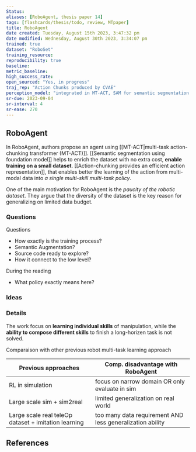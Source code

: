 ```yaml
---
Status:
aliases: [RoboAgent, thesis paper 14]
tags: [flashcards/thesis/todo, review, MTpaper]
title: RoboAgent
date created: Tuesday, August 15th 2023, 3:47:32 pm
date modified: Wednesday, August 30th 2023, 3:34:07 pm
trained: true
dataset: "RoboSet"
training_resource: 
reproducibility: true
baseline: 
metric_baseline: 
high_success_rate: 
open_sourced: "Yes, in progress"
traj_rep: "Action Chunks produced by CVAE"
perception_model: "integrated in MT-ACT, SAM for semantic segmentation and inpainting"
sr-due: 2023-09-04
sr-interval: 4
sr-ease: 270
---
```


## RoboAgent

In RoboAgent, authors propose an agent using [[MT-ACT|multi-task action-chunking transformer (MT-ACT)]]. [[Semantic segmentation using foundation model]] helps to enrich the dataset with no extra cost, **enable training on a small dataset**. [[Action-chunking provides an efficient action representation]], that enables better the learning of the action from multi-modal data into *a single multi-skill multi-task policy*.

One of the main motivation for RoboAgent is the *paucity of the robotic dataset*. They argue that the diversity of the dataset is the key reason for generalizing on limited data budget.

### Questions

Questions

- How exactly is the training process?
- Semantic Augmentation?
- Source code ready to explore?
- How it connect to the low level?

During the reading

- What policy exactly means here?

### Ideas

### Details

The work focus on **learning individual skills** of manipulation, while the **ability to compose different skills** to finish a long-horizen task is not solved.

Comparaison with other previous robot multi-task learning approach

| Previous approaches                                  | Comp. disadvantage with RoboAgent                         |
| ---------------------------------------------------- | --------------------------------------------------------- |
| RL in simulation                                     | focus on narrow domain OR only evaluate in sim            |
| Large scale sim + sim2real                           | limited generalization on real world                      |
| Large scale real teleOp dataset + imitation learning | too many data requirement AND less generalization ability |

## References